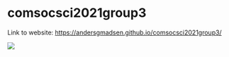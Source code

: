# comsocsci2021group3
 Link to website: https://andersgmadsen.github.io/comsocsci2021group3/
 
<img src="https://render.githubusercontent.com/render/math?math=e^{i +\pi} =x+1">
